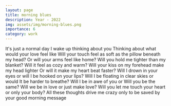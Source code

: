 ```yaml
---
layout: page
title: morning blues
description: Year - 2022
img: assets/img/morning-blues.png
importance: 6
category: work
---
```


It's just a normal day
I wake up thinking about you
Thinking about what would your love feel like
Will your touch feel as soft as the pillow beneath my head?
Or will your arms feel like home?
Will you hold me tighter than my blanket?
Will it feel as cozy and warm?
Will your kiss on my forehead make my head lighter
Or will it make my heart beat faster?
Will I drown in your eyes or will I be hooked on your lips?
Will I be floating in clear skies or would It be harder to breathe?
Will I be in awe of you or Will you be the same?
Will we be in love or just make love?
Will you let me touch your heart or only your body?
All these thoughts drive me crazy only to be saved by your good morning message
